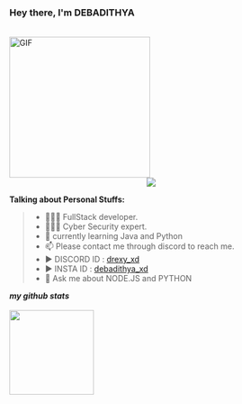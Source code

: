 ### Hey there, I'm DEBADITHYA

<br>

<img height="250" align="" alt="GIF" src="https://c.tenor.com/1mwdqr51emcAAAAM/test-typing.gif" />

<div align="center">
  <img src="https://profile-counter.glitch.me/brblacky/count.svg?"  />
</div>

**Talking about Personal Stuffs:**

> - 👨🏽‍💻 FullStack developer. <br>
> - 👨🏽‍💻 Cyber Security expert. <br>
> - 🌱 currently learning Java and Python <br>
> - 📫 Please contact me through discord to reach me.<br>
> - ▶️ DISCORD ID : [drexy_xd](https://discord.com/users/983787597627273267)<br>
> - ▶️ INSTA ID : [debadithya_xd](https://www.instagram.com/debadithya_xd/)
> - 💬 Ask me about NODE.JS and PYTHON


***my github stats***<br><br>
<code><img height="150" src="https://github-readme-stats.vercel.app/api?username=DREXYOP&show_icons=true&theme=radical&count_private=true&include_all_commits=true">
